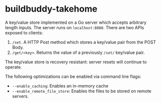 # buildbuddy-takehome

A key/value store implemented on a Go server which accepts arbitrary length inputs. The server runs on `localhost:8080`. There are two APIs exposed to clients:

1) `/set`. A HTTP Post method which stores a key/value pair from the POST Body.
2) `/get/<key>`. Returns the value of a previously `/set/` key/value pair. 

The key/value store is recovery resistant: server resets will continue to operate.

The following optimizations can be enabled via command line flags:
- `--enable_caching`: Enables an in-memory cache
- `--enable_remote_file_store`: Enables the files to be stored on remote servers.
